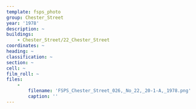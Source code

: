 ```yaml
---
template: fsps_photo
group: Chester_Street
year: '1978'
description: ~
buildings:
    - Chester_Street/22_Chester_Street
coordinates: ~
heading: ~
classification: ~
section: ~
cell: ~
film_roll: ~
files:
    -
        filename: 'FSPS_Chester_Street_026,_No_22,_20-1-A,_1978.png'
        caption: ''
---
```

